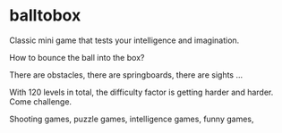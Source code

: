 # balltobox

Classic mini game that tests your intelligence and imagination.


How to bounce the ball into the box?


There are obstacles, there are springboards, there are sights ...


With 120 levels in total, the difficulty factor is getting harder and harder.
Come challenge.


Shooting games, puzzle games, intelligence games, funny games,
